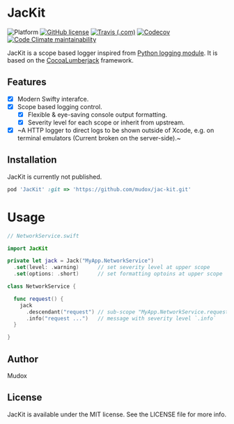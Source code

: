 # JacKit

![Platform](https://img.shields.io/badge/platform-ios-lightgrey.svg)
[![GitHub license](https://img.shields.io/github/license/mudox/jac-kit.svg)](https://github.com/mudox/jac-kit/blob/master/LICENSE)
[![Travis (.com)](https://img.shields.io/travis/com/mudox/jac-kit.svg)](https://travis-ci.com/mudox/jac-kit)
[![Codecov](https://img.shields.io/codecov/c/github/mudox/jac-kit.svg)](https://codecov.io/gh/mudox/mudox-kit)
[![Code Climate maintainability](https://img.shields.io/codeclimate/maintainability/mudox/jac-kit.svg)](https://codeclimate.com/github/mudox/jac-kit/maintainability)

JacKit is a scope based logger inspired from [Python logging module]. It is based on the [CocoaLumberjack] framework.

## Features

- [x] Modern Swifty interafce.
- [x] Scope based logging control.
  - [x] Flexible & eye-saving console output formatting.
  - [x] Severity level for each scope or inherit from upstream.
- [x] ~A HTTP logger to direct logs to be shown outside of Xcode, e.g. on terminal emulators (Current broken on the server-side).~

## Installation

<!--JacKit is available through [CocoaPods](http://cocoapods.org). To install-->
<!--it, simply add the following line to your Podfile:-->

JacKit is currently not published.

```ruby
pod 'JacKit' :git => 'https://github.com/mudox/jac-kit.git'
```

# Usage

```swift
// NetworkService.swift

import JacKit

private let jack = Jack("MyApp.NetworkService")
  .set(level: .warning)      // set severity level at upper scope
  .set(options: .short)      // set formatting optoins at upper scope

class NetworkService {

  func request() {
    jack
      .descendant("request") // sub-scope "MyApp.NetworkService.request"
      .info("request ...")   // message with severity level `.info`
  }

}

```

## Author

Mudox

## License

JacKit is available under the MIT license. See the LICENSE file for more info.

[CocoaLumberjack]: https://cocoalumberjack.github.io
[Python logging module]: https://docs.python.org/3/library/logging.html
